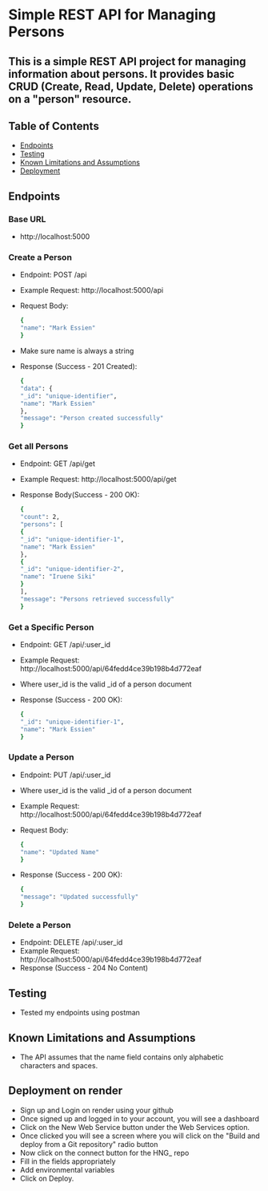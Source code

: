 # Simple REST API for Managing Persons

## This is a simple REST API project for managing information about persons. It provides basic CRUD (Create, Read, Update, Delete) operations on a "person" resource.

## Table of Contents

- [Endpoints](#endpoints)
- [Testing](#testing)
- [Known Limitations and Assumptions](#known-limitations-and-assumptions)
- [Deployment](#deployment)


## Endpoints

### Base URL
- http://localhost:5000

### Create a Person

- Endpoint: POST /api
- Example Request: http://localhost:5000/api
- Request Body:

  ```bash
  {
  "name": "Mark Essien"
  }
  ```
- Make sure name is always a string

- Response (Success - 201 Created):

  ```bash
  {
  "data": {
  "_id": "unique-identifier",
  "name": "Mark Essien"
  },
  "message": "Person created successfully"
  }
  ```

### Get all Persons

- Endpoint: GET /api/get
- Example Request: http://localhost:5000/api/get
- Response Body(Success - 200 OK):

  ```bash
  {
  "count": 2,
  "persons": [
  {
  "_id": "unique-identifier-1",
  "name": "Mark Essien"
  },
  {
  "_id": "unique-identifier-2",
  "name": "Iruene Siki"
  }
  ],
  "message": "Persons retrieved successfully"
  }
  ```

### Get a Specific Person

- Endpoint: GET /api/:user_id
- Example Request: http://localhost:5000/api/64fedd4ce39b198b4d772eaf
- Where user_id is the valid _id of a person document
- Response (Success - 200 OK):

  ```bash
  {
  "_id": "unique-identifier-1",
  "name": "Mark Essien"
  }
  ```

### Update a Person

- Endpoint: PUT /api/:user_id
- Where user_id is the valid _id of a person document
- Example Request: http://localhost:5000/api/64fedd4ce39b198b4d772eaf
- Request Body:

  ```bash
  {
  "name": "Updated Name"
  }

  ```

- Response (Success - 200 OK):

  ```bash
  {
  "message": "Updated successfully"
  }

### Delete a Person

- Endpoint: DELETE /api/:user_id
- Example Request: http://localhost:5000/api/64fedd4ce39b198b4d772eaf
- Response (Success - 204 No Content)


## Testing
- Tested my endpoints using postman

## Known Limitations and Assumptions
- The API assumes that the name field contains only alphabetic characters and spaces.

## Deployment on render
- Sign up and Login on render using your github
- Once signed up and logged in to your account, you will see a dashboard
- Click on the New Web Service button under the Web Services option.
- Once clicked you will see a screen where you will click on the "Build and deploy from a Git repository" radio button
- Now click on the connect button for the HNG_ repo
- Fill in the fields appropriately
- Add environmental variables
- Click on Deploy.


